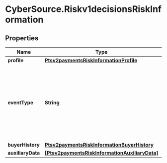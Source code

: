 # CyberSource.Riskv1decisionsRiskInformation

## Properties
Name | Type | Description | Notes
------------ | ------------- | ------------- | -------------
**profile** | [**Ptsv2paymentsRiskInformationProfile**](Ptsv2paymentsRiskInformationProfile.md) |  | [optional] 
**eventType** | **String** | Specifies one of the following types of events: - login - account_creation - account_update For regular payment transactions, do not send this field.  | [optional] 
**buyerHistory** | [**Ptsv2paymentsRiskInformationBuyerHistory**](Ptsv2paymentsRiskInformationBuyerHistory.md) |  | [optional] 
**auxiliaryData** | [**[Ptsv2paymentsRiskInformationAuxiliaryData]**](Ptsv2paymentsRiskInformationAuxiliaryData.md) |  | [optional] 


